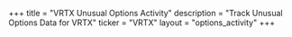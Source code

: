 +++
title = "VRTX Unusual Options Activity"
description = "Track Unusual Options Data for VRTX"
ticker = "VRTX"
layout = "options_activity"
+++

